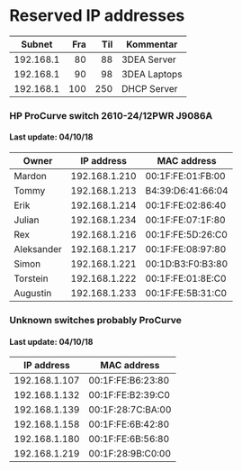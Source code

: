 # Reserved IP addresses

| Subnet    | Fra | Til | Kommentar     |
|-----------|----:|----:|---------------|
| 192.168.1 |  80 |  88 | 3DEA Server   |
| 192.168.1 |  90 |  98 | 3DEA Laptops  |
| 192.168.1 | 100 | 250 | DHCP Server   |


### HP ProCurve switch 2610-24/12PWR J9086A
#### Last update: 04/10/18

| Owner     | IP address    | MAC address       |
|-----------|---------------|-------------------|
| Mardon    | 192.168.1.210 | 00:1F:FE:01:FB:00 |
| Tommy     | 192.168.1.213 | B4:39:D6:41:66:04 |
| Erik      | 192.168.1.214 | 00:1F:FE:02:86:40 |
| Julian    | 192.168.1.234 | 00:1F:FE:07:1F:80 |
| Rex       | 192.168.1.216 | 00:1F:FE:5D:26:C0 |
| Aleksander| 192.168.1.217 | 00:1F:FE:08:97:80 |
| Simon     | 192.168.1.221 | 00:1D:B3:F0:B3:80 |
| Torstein  | 192.168.1.222 | 00:1F:FE:01:8E:C0 |
| Augustin  | 192.168.1.233 | 00:1F:FE:5B:31:C0 |



### Unknown switches probably ProCurve
#### Last update: 04/10/18

| IP address    | MAC address       |
|---------------|-------------------|
| 192.168.1.107 | 00:1F:FE:B6:23:80 |
| 192.168.1.132 | 00:1F:FE:B2:39:C0 |
| 192.168.1.139 | 00:1F:28:7C:BA:00 |
| 192.168.1.158 | 00:1F:FE:6B:42:80 |
| 192.168.1.180 | 00:1F:FE:6B:56:80 |
| 192.168.1.219 | 00:1F:28:9B:C0:00 |
